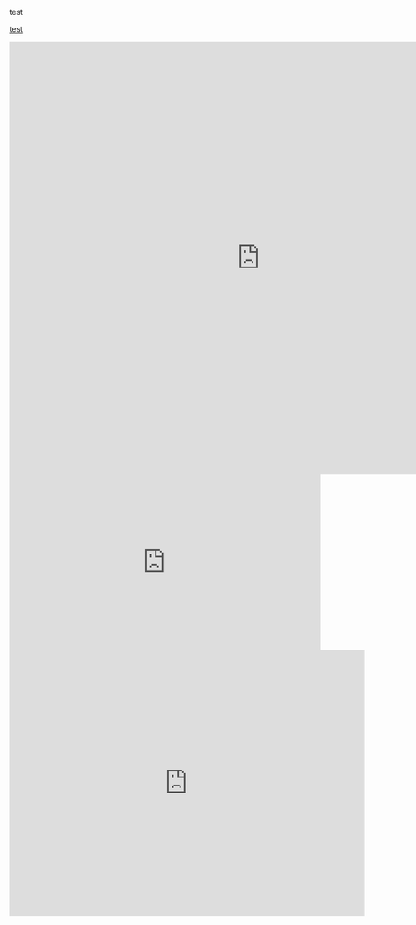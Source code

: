 test

[test](https://skfb.ly/6yAHE)

<iframe src="https://skfb.ly/6yAHE&embedded=true" width="900" height="780" style="border: none;"></iframe>

<iframe width="560" height="315" src="https://skfb.ly/6yAHE" frameborder="0" allowfullscreen></iframe>

<iframe width="640" height="480" src="https://sketchfab.com/models/dad1dd64162244c7b3083dca757675cf/embed" frameborder="0" allowvr allowfullscreen mozallowfullscreen="true" webkitallowfullscreen="true" onmousewheel=""></iframe>

